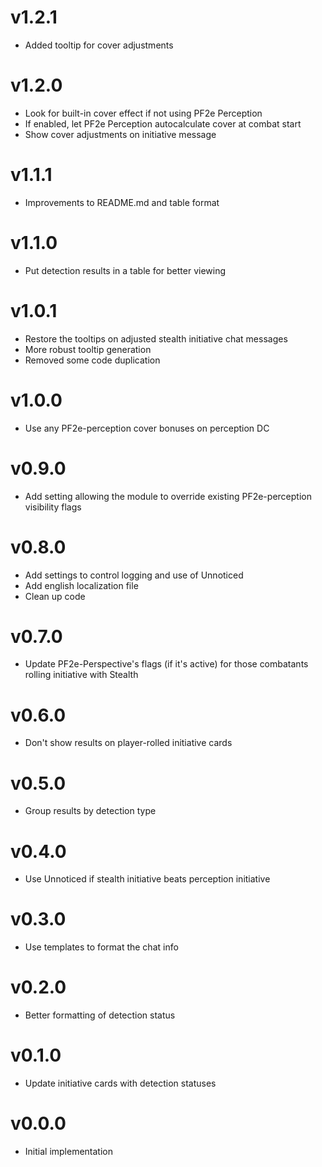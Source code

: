 # v1.2.1
* Added tooltip for cover adjustments

# v1.2.0
* Look for built-in cover effect if not using PF2e Perception
* If enabled, let PF2e Perception autocalculate cover at combat start
* Show cover adjustments on initiative message

# v1.1.1
* Improvements to README.md and table format

# v1.1.0
* Put detection results in a table for better viewing

# v1.0.1
* Restore the tooltips on adjusted stealth initiative chat messages
* More robust tooltip generation
* Removed some code duplication

# v1.0.0
* Use any PF2e-perception cover bonuses on perception DC

# v0.9.0
* Add setting allowing the module to override existing PF2e-perception visibility flags

# v0.8.0
* Add settings to control logging and use of Unnoticed
* Add english localization file
* Clean up code

# v0.7.0
* Update PF2e-Perspective's flags (if it's active) for those combatants rolling initiative with Stealth

# v0.6.0
* Don't show results on player-rolled initiative cards

# v0.5.0
* Group results by detection type

# v0.4.0
* Use Unnoticed if stealth initiative beats perception initiative

# v0.3.0
* Use templates to format the chat info

# v0.2.0
* Better formatting of detection status

# v0.1.0
* Update initiative cards with detection statuses

# v0.0.0
* Initial implementation